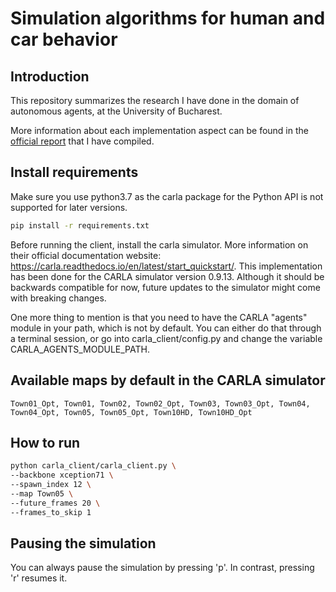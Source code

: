 # Simulation algorithms for human and car behavior


## Introduction

This repository summarizes the research I have done in the domain of autonomous agents, at the University of Bucharest.

More information about each implementation aspect can be found in the [official report](official_report.pdf) that I have compiled.

## Install requirements
Make sure you use python3.7 as the carla package for the Python API is not supported for later versions.
```bash
pip install -r requirements.txt
```
Before running the client, install the carla simulator. More information on their official documentation website: https://carla.readthedocs.io/en/latest/start_quickstart/. This implementation has been done for the CARLA simulator version 0.9.13. Although it should be backwards compatible for now, future updates to the simulator might come with breaking changes.

One more thing to mention is that you need to have the CARLA "agents" module in your path, which is not by default. You can either do that through a terminal session, or go into carla_client/config.py and change the variable CARLA_AGENTS_MODULE_PATH.

## Available maps by default in the CARLA simulator

```
Town01_Opt, Town01, Town02, Town02_Opt, Town03, Town03_Opt, Town04, Town04_Opt, Town05, Town05_Opt, Town10HD, Town10HD_Opt
```

## How to run

```bash
python carla_client/carla_client.py \
--backbone xception71 \
--spawn_index 12 \
--map Town05 \
--future_frames 20 \
--frames_to_skip 1
```

## Pausing the simulation

You can always pause the simulation by pressing 'p'. In contrast, pressing 'r' resumes it.
